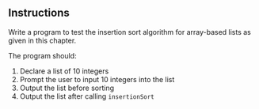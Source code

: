 ## Instructions
Write a program to test the insertion sort algorithm for array-based lists as given in this chapter.

The program should:
1. Declare a list of 10 integers
2. Prompt the user to input 10 integers into the list
3. Output the list before sorting
4. Output the list after calling `insertionSort`

